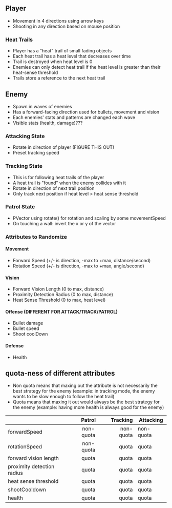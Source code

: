 ## Player
- Movement in 4 directions using arrow keys
- Shooting in any direction based on mouse position

### Heat Trails
- Player has a "heat" trail of small fading objects
- Each heat trail has a heat level that decreases over time
- Trail is destroyed when heat level is 0
- Enemies can only detect heat trail if the heat level is greater than their heat-sense threshold
- Trails store a reference to the next heat trail

## Enemy
- Spawn in waves of enemies
- Has a forward-facing direction used for bullets, movement and vision
- Each enemies' stats and patterns are changed each wave
- Visible stats (health, damage)???
### Attacking State
- Rotate in direction of player (FIGURE THIS OUT)
- Preset tracking speed

### Tracking State
- This is for following heat trails of the player
- A heat trail is "found" when the enemy collides with it
- Rotate in direction of next trail position
- Only track next position if heat level > heat sense threshold

### Patrol State
- PVector using rotate() for rotation and scaling by some movementSpeed
- On touching a wall: invert the x or y of the vector

### Attributes to Randomize
#### Movement
- Forward Speed (+/- is direction, -max to +max, distance/second)
- Rotation Speed (+/- is direction, -max to +max, angle/second)
#### Vision
- Forward Vision Length (0 to max, distance)
- Proximity Detection Radius (0 to max, distance)
- Heat Sense Threshold (0 to max, heat level)
#### Offense (DIFFERENT FOR ATTACK/TRACK/PATROL)
- Bullet damage
- Bullet speed
- Shoot coolDown
#### Defense
- Health


## quota-ness of different attributes

- Non quota means that maxing out the attribute is not necessarily the best strategy for the enemy (example: in tracking mode, the enemy wants to be slow enough to follow the heat trail)
- Quota means that maxing it out would always be the best strategy for the enemy (example: having more health is always good for the enemy)

|                            |   Patrol  |  Tracking | Attacking |
|----------------------------|:---------:|----------:|-----------|
| forwardSpeed               | non-quota | non-quota | non-quota |
| rotationSpeed              | non-quota | quota     | quota     |
| forward vision length      | quota     | quota     | quota     |
| proximity detection radius | quota     | quota     | quota     |
| heat sense threshold       | quota     | quota     | quota     |
| shootCooldown              | quota     | quota     | quota     |
| health                     | quota     | quota     | quota     |
